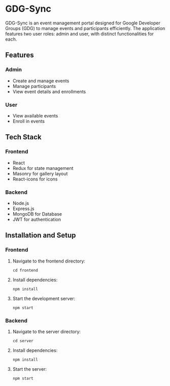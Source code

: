 # GDG-Sync 

GDG-Sync is an event management portal designed for Google Developer Groups (GDG) to manage events and participants efficiently. The application features two user roles: admin and user, with distinct functionalities for each.

## Features

### Admin
- Create and manage events
- Manage participants
- View event details and enrollments

### User
- View available events
- Enroll in events

## Tech Stack

### Frontend
- React
- Redux for state management
- Masonry for gallery layout
- React-icons for icons

### Backend
- Node.js
- Express.js
- MongoDB for Database
- JWT for authentication

## Installation and Setup

### Frontend

1. Navigate to the frontend directory:
   ```
   cd frontend
   ```

2. Install dependencies:
   ```
   npm install
   ```

3. Start the development server:
   ```
   npm start
   ```

### Backend

1. Navigate to the server directory:
   ```
   cd server
   ```

2. Install dependencies:
   ```
   npm install
   ```

3. Start the server:
   ```
   npm start
   ```
